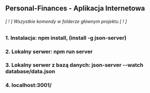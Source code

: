 ## Personal-Finances - Aplikacja Internetowa

###### [ ! ] Wszystkie komendy w folderze głównym projektu [ ! ]

### 1. Instalacja: npm install, (install -g json-server)

### 2. Lokalny serwer: npm run server

### 3. Lokalny serwer z bazą danych: json-server	--watch	database/data.json

### 4. localhost:3001/
